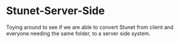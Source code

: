 # Stunet-Server-Side
Toying around to see if we are able to convert Stunet from client and everyone needing the same folder, to a server side system.
